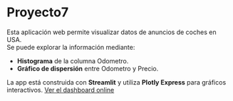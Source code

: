 # Proyecto7
Esta aplicación web permite visualizar datos de anuncios de coches en USA.  
Se puede explorar la información mediante:

- **Histograma** de la columna Odometro.
- **Gráfico de dispersión** entre Odometro y Precio.

La app está construida con **Streamlit** y utiliza **Plotly Express** para gráficos interactivos.
[Ver el dashboard online](https://proyecto7-tcch.onrender.com)

